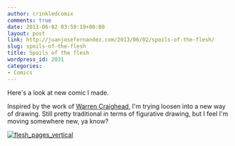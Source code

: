 ```yaml
---
author: crinkledcomix
comments: true
date: 2013-06-02 03:59:19+00:00
layout: post
link: http://juanjosefernandez.com/2013/06/02/spoils-of-the-flesh/
slug: spoils-of-the-flesh
title: Spoils of the flesh
wordpress_id: 2031
categories:
- Comics
---
```


Here's a look at new comic I made.

Inspired by the work of [Warren Craighead](http://drawerdrawer.blogspot.com/), I'm trying loosen into a new way of drawing. Still pretty traditional in terms of figurative drawing, but I feel I'm moving somewhere new, ya know?

[![flesh_pages_vertical](http://fernandezjuanjose.files.wordpress.com/2013/06/flesh_pages_vertical.gif?w=313)](http://fernandezjuanjose.files.wordpress.com/2013/06/flesh_pages_vertical.gif)
